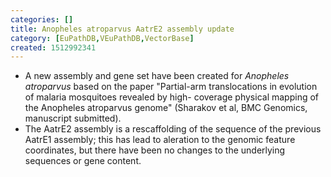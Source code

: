 ```yaml
---
categories: []
title: Anopheles atroparvus AatrE2 assembly update
category: [EuPathDB,VEuPathDB,VectorBase]
created: 1512992341
---
```

<ul>

<li> A new assembly and gene set have been created for <i>Anopheles atroparvus</i> based on the paper "Partial-arm translocations in evolution of malaria mosquitoes revealed by high- coverage physical mapping of the Anopheles atroparvus genome" (Sharakov et al, BMC Genomics, manuscript submitted). </li>

<li>The AatrE2 assembly is a rescaffolding of the sequence of the previous AatrE1 assembly; this has lead to aleration to the genomic feature coordinates, but there have been no changes to the underlying sequences or gene content.</li>

</ul>
